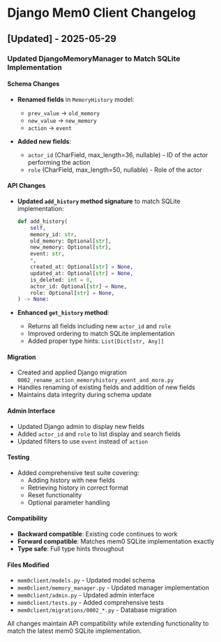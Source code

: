 # Django Mem0 Client Changelog

## [Updated] - 2025-05-29

### Updated DjangoMemoryManager to Match SQLite Implementation

#### Schema Changes
- **Renamed fields** in `MemoryHistory` model:
  - `prev_value` → `old_memory`
  - `new_value` → `new_memory` 
  - `action` → `event`

- **Added new fields**:
  - `actor_id` (CharField, max_length=36, nullable) - ID of the actor performing the action
  - `role` (CharField, max_length=50, nullable) - Role of the actor

#### API Changes
- **Updated `add_history` method signature** to match SQLite implementation:
  ```python
  def add_history(
      self,
      memory_id: str,
      old_memory: Optional[str],
      new_memory: Optional[str], 
      event: str,
      *,
      created_at: Optional[str] = None,
      updated_at: Optional[str] = None,
      is_deleted: int = 0,
      actor_id: Optional[str] = None,
      role: Optional[str] = None,
  ) -> None:
  ```

- **Enhanced `get_history` method**:
  - Returns all fields including new `actor_id` and `role`
  - Improved ordering to match SQLite implementation
  - Added proper type hints: `List[Dict[str, Any]]`

#### Migration
- Created and applied Django migration `0002_rename_action_memoryhistory_event_and_more.py`
- Handles renaming of existing fields and addition of new fields
- Maintains data integrity during schema update

#### Admin Interface
- Updated Django admin to display new fields
- Added `actor_id` and `role` to list display and search fields
- Updated filters to use `event` instead of `action`

#### Testing
- Added comprehensive test suite covering:
  - Adding history with new fields
  - Retrieving history in correct format
  - Reset functionality
  - Optional parameter handling

#### Compatibility
- **Backward compatible**: Existing code continues to work
- **Forward compatible**: Matches mem0 SQLite implementation exactly
- **Type safe**: Full type hints throughout

#### Files Modified
- `mem0client/models.py` - Updated model schema
- `mem0client/memory_manager.py` - Updated manager implementation
- `mem0client/admin.py` - Updated admin interface
- `mem0client/tests.py` - Added comprehensive tests
- `mem0client/migrations/0002_*.py` - Database migration

All changes maintain API compatibility while extending functionality to match the latest mem0 SQLite implementation.
